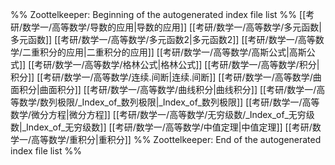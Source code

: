 %% Zoottelkeeper: Beginning of the autogenerated index file list  %%
 [[考研/数学一/高等数学/导数的应用|导数的应用]]
 [[考研/数学一/高等数学/多元函数|多元函数]]
 [[考研/数学一/高等数学/多元函数2|多元函数2]]
 [[考研/数学一/高等数学/二重积分的应用|二重积分的应用]]
 [[考研/数学一/高等数学/高斯公式|高斯公式]]
 [[考研/数学一/高等数学/格林公式|格林公式]]
 [[考研/数学一/高等数学/积分|积分]]
 [[考研/数学一/高等数学/连续.间断|连续.间断]]
 [[考研/数学一/高等数学/曲面积分|曲面积分]]
 [[考研/数学一/高等数学/曲线积分|曲线积分]]
 [[考研/数学一/高等数学/数列极限/_Index_of_数列极限|_Index_of_数列极限]]
 [[考研/数学一/高等数学/微分方程|微分方程]]
 [[考研/数学一/高等数学/无穷级数/_Index_of_无穷级数|_Index_of_无穷级数]]
 [[考研/数学一/高等数学/中值定理|中值定理]]
 [[考研/数学一/高等数学/重积分|重积分]]
%% Zoottelkeeper: End of the autogenerated index file list  %%

